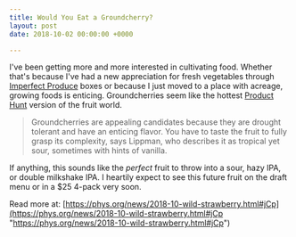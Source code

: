 ```yaml
---
title: Would You Eat a Groundcherry?
layout: post
date: 2018-10-02 00:00:00 +0000

---
```

I've been getting more and more interested in cultivating food. Whether that's because I've had a new appreciation for fresh vegetables through [Imperfect Produce](https://www.imperfectproduce.com/) boxes or because I just moved to a place with acreage, growing foods is enticing. Groundcherries seem like the hottest [Product Hunt](https://www.producthunt.com/search?q=fruit 'Search Product Hunt for "Fruit"') version of the fruit world.

> Groundcherries are appealing candidates because they are drought tolerant and have an enticing flavor. You have to taste the fruit to fully grasp its complexity, says Lippman, who describes it as tropical yet sour, sometimes with hints of vanilla.

If anything, this sounds like the _perfect_ fruit to throw into a sour, hazy IPA, or double milkshake IPA. I heartily expect to see this future fruit on the draft menu or in a $25 4-pack very soon.

Read more at: [https://phys.org/news/2018-10-wild-strawberry.html#jCp](https://phys.org/news/2018-10-wild-strawberry.html#jCp "https://phys.org/news/2018-10-wild-strawberry.html#jCp")